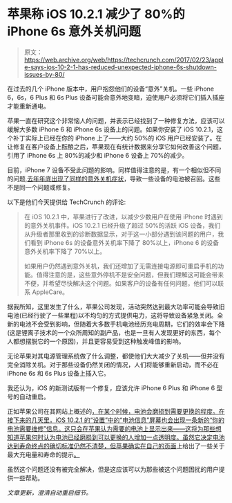 # 苹果称 iOS 10.2.1 减少了 80%的 iPhone 6s 意外关机问题

> 原文：<https://web.archive.org/web/https://techcrunch.com/2017/02/23/apple-says-ios-10-2-1-has-reduced-unexpected-iphone-6s-shutdown-issues-by-80/>

在过去的几个 iPhone 版本中，用户抱怨他们的设备“意外”关机。一些 iPhone 6，6s，6 Plus 和 6s Plus 设备可能会意外地变暗，迫使用户必须将它们插入插座才能重新通电。

苹果一直在研究这个非常恼人的问题，并表示已经找到了一种修复方法，应该可以缓解大多数 iPhone 6 和 iPhone 6s 设备上的问题。如果你安装了 iOS 10.2.1，这个补丁实际上已经在你的 iPhone 上了——大约 50%的 iOS 用户已经安装了。在让修复在客户设备上酝酿之后，苹果现在有统计数据来分享它如何改善这个问题，引用了 iPhone 6s 上 80%的减少和 iPhone 6 设备上 70%的减少。

目前，iPhone 7 设备不受此问题的影响。同样值得注意的是，有一个相似但不同的问题,[去年年底出现了同样的意外关机症状](https://web.archive.org/web/20230404142337/https://techcrunch.com/2016/11/20/apple-iphone-6s-unexpected-shutdown/)，导致一些设备的电池被召回。这些不是同一个问题或修复。

以下是他们今天提供给 TechCrunch 的评论:

> 在 iOS 10.2.1 中，苹果进行了改进，以减少少数用户在使用 iPhone 时遇到的意外关机事件。iOS 10.2.1 已经升级了超过 50%的活跃 iOS 设备，我们从升级者那里收到的诊断数据显示，对于这一小部分遇到该问题的用户，我们看到 iPhone 6s 的设备意外关机率下降了 80%以上，iPhone 6 的设备意外关机率下降了 70%以上。
> 
> 如果用户仍然遇到意外关机，我们还增加了无需连接电源即可重启手机的功能。值得注意的是，这些意外停机不是安全问题，但我们理解这可能会带来不便，并希望尽快解决这个问题。如果客户的设备有任何问题，他们可以联系 AppleCare。

据我所知，这里发生了什么，苹果公司发现，活动突然达到最大功率可能会导致旧电池(已经行驶了一些里程)以不均匀的方式提供电力，这将导致设备紧急关闭。全新的电池不会受到影响，但随着大多数手机电池经历充电周期，它们的效率会下降(这是锂离子技术的一个众所周知的副产品，也是一旦有人发现更好的东西，每个人都想摆脱它的一个原因)，并且更容易受到这种触发峰值的影响。

无论苹果对其电源管理系统做了什么调整，都使他们大大减少了关机——但并没有完全消除关机。对于那些设备仍然关闭的情况，人们将能够重新启动，而不必在 iPhone 6s 和 6s Plus 设备上插入它。

我还认为，iOS 的新测试版有一个修复，应该允许 iPhone 6 Plus 和 iPhone 6 型号的自动重启。

正如苹果公司在其网站上概述的[，在某个时候，电池会磨损到需要更换的程度。在接下来的几天里，iOS 10.2.1 的“设置”中的“电池信息”屏幕也会出现一条新的“你的电池需要维修”信息。这只会在苹果认为需要的电池上显示出来——这将为那些想知道苹果何时认为电池已经磨损到可以更换的人增加一点透明度。虽然它决定电池达到寿命终点的确切标准仍然不清楚，但苹果确实在自己的页面](https://web.archive.org/web/20230404142337/http://www.apple.com/batteries/maximizing-performance/)上给出了一些关于最大充电量和寿命的提示[。](https://web.archive.org/web/20230404142337/http://www.apple.com/batteries/maximizing-performance/)

虽然这个问题还没有被完全解决，但是这应该可以为那些被这个问题困扰的用户提供一些帮助。

*文章更新，澄清自动重启细节。*